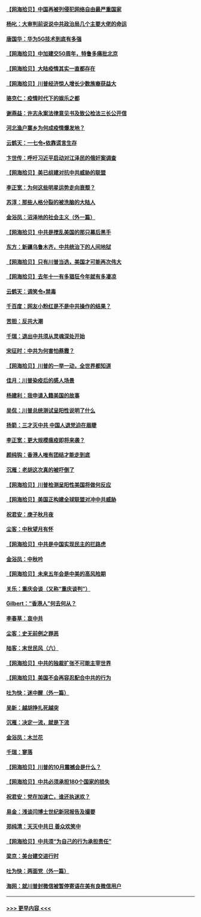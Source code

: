 #### [【网海拾贝】中国再被列侵犯网络自由最严重国家](../pages/nsc993/n12479643.md?t=10170702) 
#### [杨叱：大审判前说说中共政治局几个主要大佬的命运](../pages/nsc993/n12477527.md?t=10170702) 
#### [唐国华：华为5G技术到底有多强](../pages/nsc993/n12477483.md?t=10170702) 
#### [【网海拾贝】中加建交50周年，特鲁多痛批北京](../pages/nsc993/n12476892.md?t=10170702) 
#### [【网海拾贝】大陆疫情其实一直都存在](../pages/nsc993/n12473948.md?t=10170702) 
#### [【网海拾贝】川普经济惊人增长少数族裔获益大](../pages/nsc993/n12471565.md?t=10170702) 
#### [骆克仁：疫情时代下的娱乐之都](../pages/nsc993/n12471312.md?t=10170702) 
#### [谢燕益：许志永案法律意见书及致公检法三长公开信](../pages/nsc993/n12470870.md?t=10170702) 
#### [河北渔户寨乡为何成疫情爆发地？](../pages/nsc993/n12464936.md?t=10170702) 
#### [云鹤天：一七令▪依靠谎言生存](../pages/nsc993/n12470034.md?t=10170702) 
#### [卞世传：呼吁习近平启动对江泽民的俄奸案调查](../pages/nsc993/n12469722.md?t=10170702) 
#### [【网海拾贝】美已组建对抗中共威胁的联盟](../pages/nsc993/n12469018.md?t=10170702) 
#### [李正宽：为何这些明星运势走向衰颓？](../pages/nsc993/n12468730.md?t=10170702) 
#### [苏淳：那些人格分裂的被洗脑的大陆人](../pages/nsc993/n12467858.md?t=10170702) 
#### [金浴凤：沼泽地的社会主义（外一篇）](../pages/nsc993/n12467792.md?t=10170702) 
#### [【网海拾贝】中共是搅乱美国的那只幕后黑手](../pages/nsc993/n12467700.md?t=10170702) 
#### [东方：新疆乌鲁木齐，中共统治下的人间地狱](../pages/nsc993/n12466075.md?t=10170702) 
#### [【网海拾贝】只有川普当选，美国才可能再次伟大](../pages/nsc993/n12466013.md?t=10170702) 
#### [【网海拾贝】去年十一有多猖狂今年就有多凄凉](../pages/nsc993/n12463649.md?t=10170702) 
#### [云鹤天：调笑令▪禁毒](../pages/nsc993/n12462975.md?t=10170702) 
#### [千百度：网友小粉红是不是中共操作的结果？](../pages/nsc993/n12461025.md?t=10170702) 
#### [苦胆：反共大潮](../pages/nsc993/n12459469.md?t=10170702) 
#### [千瑞：退出中共须从灵魂深处开始](../pages/nsc993/n12459437.md?t=10170702) 
#### [宋征时：中共为何害怕蔡霞？](../pages/nsc993/n12459097.md?t=10170702) 
#### [【网海拾贝】川普的一举一动，全世界都知道](../pages/nsc993/n12458825.md?t=10170702) 
#### [佳月：川普染疫后的感人场景](../pages/nsc993/n12456994.md?t=10170702) 
#### [杨建利：我申请入籍美国的故事](../pages/nsc993/n12455635.md?t=10170702) 
#### [吴侃：川普总统测试呈阳性说明了什么](../pages/nsc993/n12451869.md?t=10170702) 
#### [扬箭：三才灭中共 中国人退党迫在眉睫](../pages/nsc993/n12451842.md?t=10170702) 
#### [李正宽：更大规模瘟疫即将来袭？](../pages/nsc993/n12451455.md?t=10170702) 
#### [颜纯钩：香港人唯有团结才能走到底](../pages/nsc993/n12450870.md?t=10170702) 
#### [沉雁：老胡这次真的被吓倒了](../pages/nsc993/n12449796.md?t=10170702) 
#### [【网海拾贝】川普检测呈阳性美国将做何反应](../pages/nsc993/n12449042.md?t=10170702) 
#### [【网海拾贝】美国正构建全球联盟对冲中共威胁](../pages/nsc993/n12446580.md?t=10170702) 
#### [祝君安：庚子秋月夜](../pages/nsc993/n12445870.md?t=10170702) 
#### [尘客：中秋望月有怀](../pages/nsc993/n12444632.md?t=10170702) 
#### [【网海拾贝】中共是中国实现民主的拦路虎](../pages/nsc993/n12443573.md?t=10170702) 
#### [金浴凤：中秋吟](../pages/nsc993/n12441773.md?t=10170702) 
#### [【网海拾贝】未来五年会是中美的高风险期](../pages/nsc993/n12440760.md?t=10170702) 
#### [关乐：重庆会谈（又称“重庆谈判”）](../pages/nsc993/n12437525.md?t=10170702) 
#### [Gilbert：“香港人”何去何从？](../pages/nsc993/n12435894.md?t=10170702) 
#### [李春草：哀中共](../pages/nsc993/n12435874.md?t=10170702) 
#### [尘客：史无前例之罪恶](../pages/nsc993/n12435762.md?t=10170702) 
#### [陆客：末世民风（六）](../pages/nsc993/n12435354.md?t=10170702) 
#### [【网海拾贝】中共的独裁扩张不可能主宰世界](../pages/nsc993/n12435151.md?t=10170702) 
#### [【网海拾贝】美国不会再容忍配合中共的行为](../pages/nsc993/n12433808.md?t=10170702) 
#### [吐为快：迷中醒（外一篇）](../pages/nsc993/n12433585.md?t=10170702) 
#### [吴新：越胡挣扎死越突](../pages/nsc993/n12433562.md?t=10170702) 
#### [沉雁：决定一流，就是下流](../pages/nsc993/n12432128.md?t=10170702) 
#### [金浴凤：木兰花](../pages/nsc993/n12432124.md?t=10170702) 
#### [千瑞：寥落](../pages/nsc993/n12432071.md?t=10170702) 
#### [【网海拾贝】川普的10月震撼会是什么？](../pages/nsc993/n12431624.md?t=10170702) 
#### [【网海拾贝】中共必须承担180个国家的损失](../pages/nsc993/n12428893.md?t=10170702) 
#### [祝君安：党在加速亡，谁还执迷欢？](../pages/nsc993/n12428652.md?t=10170702) 
#### [易金：浅谈闫博士世纪新冠报告及撮要](../pages/nsc993/n12426822.md?t=10170702) 
#### [郑纯清：天灭中共日 善众欢笑中](../pages/nsc993/n12426784.md?t=10170702) 
#### [【网海拾贝】中共须“为自己的行为承担责任”](../pages/nsc993/n12426067.md?t=10170702) 
#### [梁京：美台建交进行时](../pages/nsc993/n12424066.md?t=10170702) 
#### [吐为快：两面党（外一篇）](../pages/nsc993/n12424043.md?t=10170702) 
#### [海网：就川普封微信被暂停寄语在美有良微信用户](../pages/nsc993/n12424021.md?t=10170702) 

----
#### [ >>> 更早内容 <<< ](../indexes/nsc993-earlier.md)
